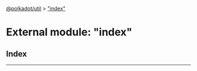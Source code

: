 [@polkadot/util](../README.md) > ["index"](../modules/_index_.md)

# External module: "index"

## Index

---

